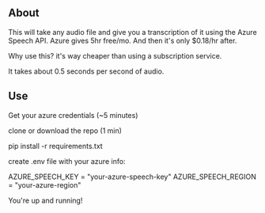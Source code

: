 
## About
This will take any audio file and give you a transcription of it using the Azure Speech API. Azure gives 5hr free/mo. And then it's only $0.18/hr after. 

Why use this? it's way cheaper than using a subscription service. 

It takes about 0.5 seconds per second of audio. 

## Use

Get your azure credentials (~5 minutes)

clone or download the repo (1 min)

pip install -r requirements.txt 

create .env file with your  azure info: 

AZURE_SPEECH_KEY = "your-azure-speech-key"
AZURE_SPEECH_REGION = "your-azure-region"

You're up and running!
